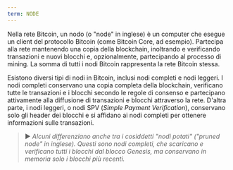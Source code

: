 ```yaml
---
term: NODE
---
```


Nella rete Bitcoin, un nodo (o "node" in inglese) è un computer che esegue un client del protocollo Bitcoin (come Bitcoin Core, ad esempio). Partecipa alla rete mantenendo una copia della blockchain, inoltrando e verificando transazioni e nuovi blocchi e, opzionalmente, partecipando al processo di mining. La somma di tutti i nodi Bitcoin rappresenta la rete Bitcoin stessa.

Esistono diversi tipi di nodi in Bitcoin, inclusi nodi completi e nodi leggeri. I nodi completi conservano una copia completa della blockchain, verificano tutte le transazioni e i blocchi secondo le regole di consenso e partecipano attivamente alla diffusione di transazioni e blocchi attraverso la rete. D'altra parte, i nodi leggeri, o nodi SPV (*Simple Payment Verification*), conservano solo gli header dei blocchi e si affidano ai nodi completi per ottenere informazioni sulle transazioni.

> ► *Alcuni differenziano anche tra i cosiddetti "nodi potati" ("pruned node" in inglese). Questi sono nodi completi, che scaricano e verificano tutti i blocchi dal blocco Genesis, ma conservano in memoria solo i blocchi più recenti.*